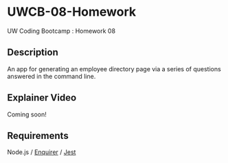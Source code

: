 # UWCB-08-Homework
UW Coding Bootcamp : Homework 08

## Description
An app for generating an employee directory page via a series of questions answered in the command line.

## Explainer Video
Coming soon!

## Requirements
Node.js / <a href="https://github.com/enquirer/enquirer">Enquirer</a> / <a href="https://jestjs.io/">Jest</a>